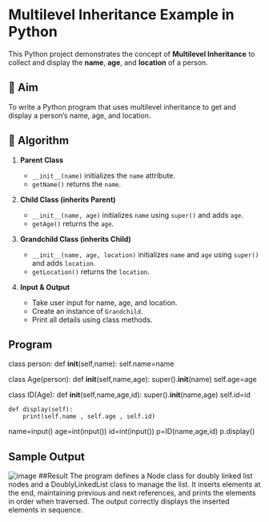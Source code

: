 # Multilevel Inheritance Example in Python

This Python project demonstrates the concept of **Multilevel Inheritance** to collect and display the **name**, **age**, and **location** of a person.

## 🎯 Aim

To write a Python program that uses multilevel inheritance to get and display a person’s name, age, and location.

## 🧠 Algorithm

1. **Parent Class**  
   - `__init__(name)` initializes the `name` attribute.  
   - `getName()` returns the `name`.

2. **Child Class (inherits Parent)**  
   - `__init__(name, age)` initializes `name` using `super()` and adds `age`.  
   - `getAge()` returns the `age`.

3. **Grandchild Class (inherits Child)**  
   - `__init__(name, age, location)` initializes `name` and `age` using `super()` and adds `location`.  
   - `getLocation()` returns the `location`.

4. **Input & Output**  
   - Take user input for name, age, and location.  
   - Create an instance of `Grandchild`.  
   - Print all details using class methods.

## Program
class person:
    def __init__(self,name):
        self.name=name
    
class Age(person):
    def __init__(self,name,age):
        super().__init__(name)
        self.age=age
        
class ID(Age):
    def __init__(self,name,age,id):
        super().__init__(name,age)
        self.id=id
        
    def display(self):
        print(self.name , self.age , self.id)
        
name=input()
age=int(input())
id=int(input())
p=ID(name,age,id)
p.display()


## Sample Output
![image](https://github.com/user-attachments/assets/098c4d79-480c-47c1-9a7f-5b26e707955b)
##Result
The program defines a Node class for doubly linked list nodes and a DoublyLinkedList class to manage the list. It inserts elements at the end, maintaining previous and next references, and prints the elements in order when traversed. The output correctly displays the inserted elements in sequence.
